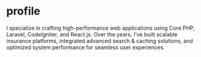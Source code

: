 # profile
I specialize in crafting high-performance web applications using Core PHP, Laravel, CodeIgniter, and React.js. Over the years, I've built scalable insurance platforms, integrated advanced search &amp; caching solutions, and optimized system performance for seamless user experiences.
